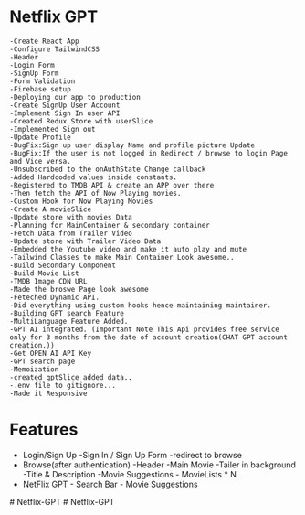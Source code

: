 # Netflix GPT

    -Create React App
    -Configure TailwindCSS
    -Header
    -Login Form
    -SignUp Form
    -Form Validation
    -Firebase setup
    -Deploying our app to production
    -Create SignUp User Account
    -Implement Sign In user API
    -Created Redux Store with userSlice
    -Implemented Sign out
    -Update Profile
    -BugFix:Sign up user display Name and profile picture Update
    -BugFix:If the user is not logged in Redirect / browse to login Page and Vice versa.
    -Unsubscribed to the onAuthState Change callback
    -Added Hardcoded values inside constants.
    -Registered to TMDB API & create an APP over there
    -Then fetch the API of Now Playing movies.
    -Custom Hook for Now Playing Movies
    -Create A movieSlice
    -Update store with movies Data
    -Planning for MainContainer & secondary container
    -Fetch Data from Trailer Video
    -Update store with Trailer Video Data
    -Embedded the Youtube video and make it auto play and mute
    -Tailwind Classes to make Main Container Look awesome..
    -Build Secondary Component
    -Build Movie List
    -TMDB Image CDN URL
    -Made the broswe Page look awesome
    -Feteched Dynamic API.
    -Did everything using custom hooks hence maintaining maintainer.
    -Building GPT search Feature
    -MultiLanguage Feature Added.
    -GPT AI integrated. (Important Note This Api provides free service only for 3 months from the date of account creation(CHAT GPT account creation.))
    -Get OPEN AI API Key
    -GPT search page
    -Memoization
    -created gptSlice added data..
    -.env file to gitignore...
    -Made it Responsive

# Features

- Login/Sign Up
  -Sign In / Sign Up Form
  -redirect to browse
- Browse(after authentication)
  -Header
  -Main Movie
  -Tailer in background
  -Title & Description
  -Movie Suggestions - MovieLists \* N
- NetFlix GPT - Search Bar - Movie Suggestions

#   N e t f l i x - G P T 
 
 
#   N e t f l i x - G P T  
 